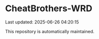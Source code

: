 # CheatBrothers-WRD

Last updated: 2025-06-26 04:20:15

This repository is automatically maintained.
